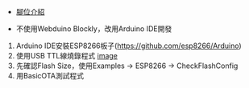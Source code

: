 * [腳位介紹](https://tutorials.webduino.io/zh-tw/docs/basic/board/smart-information.html)

* 不使用Webduino Blockly，改用Arduino IDE開發
1. Arduino IDE安裝ESP8266板子(https://github.com/esp8266/Arduino)
2. 使用USB TTL線燒錄程式 [image](https://github.com/JiaMauJian/iot-test/blob/master/Webduino/%E7%87%92%E9%8C%84%E6%A8%A1%E5%BC%8F.jpg?raw=true)
3. 先確認Flash Size，使用Examples -> ESP8266 -> CheckFlashConfig
4. 用BasicOTA測試程式
